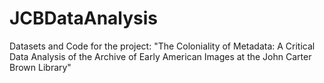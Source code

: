 # JCBDataAnalysis
Datasets and Code for the project: "The Coloniality of Metadata: A Critical Data Analysis of the Archive of Early American Images at the John Carter Brown Library"
